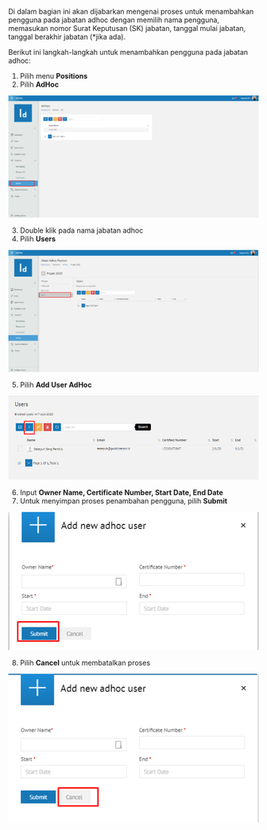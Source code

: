 Di dalam bagian ini akan dijabarkan mengenai proses untuk menambahkan pengguna pada jabatan adhoc dengan memilih nama 
pengguna, memasukan nomor Surat Keputusan (SK) jabatan, tanggal mulai jabatan, tanggal berakhir jabatan (*jika ada).

Berikut ini langkah-langkah untuk menambahkan pengguna pada jabatan adhoc:

1. Pilih menu **Positions**
2. Pilih **AdHoc**

![Gambar](_static/Gambar5.4.5.1_1.png/?sanitize=true)

3. Double klik pada nama jabatan adhoc
4. Pilih **Users**

![Gambar](_static/Gambar5.4.5.1_2.png/?sanitize=true)

5. Pilih **Add User AdHoc**

![Gambar](_static/Gambar5.4.5.1_3.png/?sanitize=true)

6. Input **Owner Name, Certificate Number, Start Date, End Date**
7. Untuk menyimpan proses penambahan pengguna, pilih **Submit**

![Gambar](_static/Gambar5.4.5.1_4.png/?sanitize=true)

8. Pilih **Cancel** untuk membatalkan proses

![Gambar](_static/Gambar5.4.5.1_5.png/?sanitize=true)